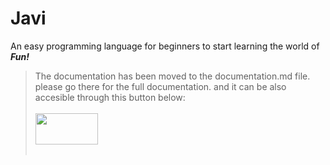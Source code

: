# Javi
An easy programming language for beginners to start learning the world of <strong> <em>Fun!</em> </strong>

> The documentation has been moved to the documentation.md file. please go there for the full documentation. and it can be also accesible through this button below:
<br></br>
[<img src="https://i.imgur.com/gCToGZG.png" height="50" width="100" />](https://github.com/Team-Java-Wolf/Javi/blob/main/gh/documentation.md/)
<br></br>
